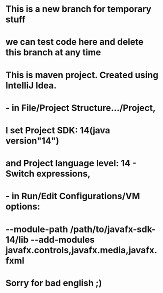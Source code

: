 # This is a new branch for temporary stuff 
# we can test code here and delete this branch at any time
# 
# This is maven project. Created using IntelliJ Idea.
#	- in File/Project Structure.../Project, 
#	  I set Project SDK: 14(java version"14") 
#	  and Project language level: 14 - Switch expressions,
#  	- in Run/Edit Configurations/VM options: 
#	   --module-path /path/to/javafx-sdk-14/lib --add-modules javafx.controls,javafx.media,javafx.fxml
#	  
#
# Sorry for bad english ;)


